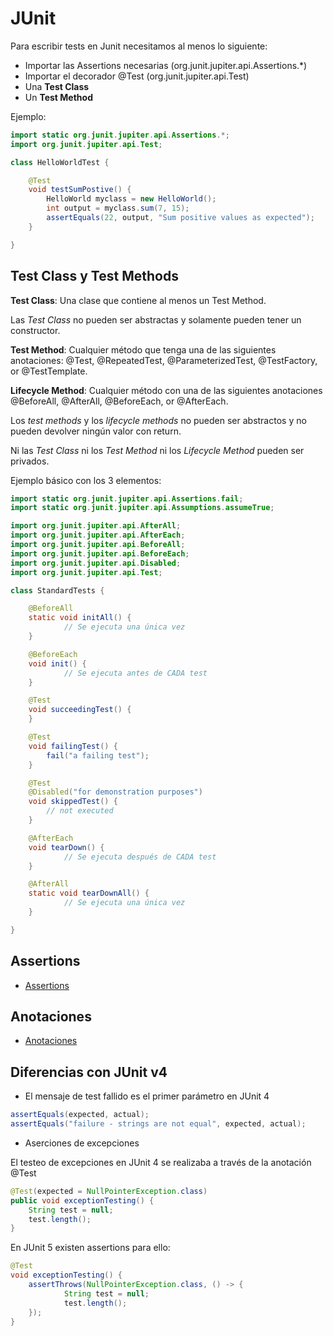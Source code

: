 JUnit
=====

Para escribir tests en Junit necesitamos al menos lo siguiente:

- Importar las Assertions necesarias (org.junit.jupiter.api.Assertions.*)
- Importar el decorador @Test (org.junit.jupiter.api.Test)
- Una **Test Class**
- Un **Test Method**

Ejemplo:

```java
import static org.junit.jupiter.api.Assertions.*;
import org.junit.jupiter.api.Test;

class HelloWorldTest {

	@Test
	void testSumPostive() {
		HelloWorld myclass = new HelloWorld();
		int output = myclass.sum(7, 15);
		assertEquals(22, output, "Sum positive values as expected");
	}

}
```

Test Class y Test Methods
-------------------------

**Test Class**: Una clase que contiene al menos un Test Method.

Las *Test Class* no pueden ser abstractas y solamente pueden tener un constructor.

**Test Method**: Cualquier método que tenga una de las siguientes anotaciones: @Test, @RepeatedTest, @ParameterizedTest, @TestFactory, or @TestTemplate.

**Lifecycle Method**: Cualquier método con una de las siguientes anotaciones @BeforeAll, @AfterAll, @BeforeEach, or @AfterEach.

Los *test methods* y los *lifecycle methods* no pueden ser abstractos y no pueden devolver ningún valor con return.

Ni las *Test Class* ni los *Test Method* ni los *Lifecycle Method* pueden ser privados.

Ejemplo básico con los 3 elementos:

```java
import static org.junit.jupiter.api.Assertions.fail;
import static org.junit.jupiter.api.Assumptions.assumeTrue;

import org.junit.jupiter.api.AfterAll;
import org.junit.jupiter.api.AfterEach;
import org.junit.jupiter.api.BeforeAll;
import org.junit.jupiter.api.BeforeEach;
import org.junit.jupiter.api.Disabled;
import org.junit.jupiter.api.Test;

class StandardTests {

    @BeforeAll
    static void initAll() {
    		// Se ejecuta una única vez
    }

    @BeforeEach
    void init() {
    		// Se ejecuta antes de CADA test
    }

    @Test
    void succeedingTest() {
    }

    @Test
    void failingTest() {
        fail("a failing test");
    }

    @Test
    @Disabled("for demonstration purposes")
    void skippedTest() {
        // not executed
    }

    @AfterEach
    void tearDown() {
    		// Se ejecuta después de CADA test
    }

    @AfterAll
    static void tearDownAll() {
    		// Se ejecuta una única vez
    }

}
```

Assertions
----------

- [Assertions](./assertions.md)

Anotaciones
-----------

- [Anotaciones](./anotaciones.md)

Diferencias con JUnit v4
------------------------

- El mensaje de test fallido es el primer parámetro en JUnit 4

```java
assertEquals(expected, actual);
assertEquals("failure - strings are not equal", expected, actual);
```

- Aserciones de excepciones

El testeo de excepciones en JUnit 4 se realizaba a través de la anotación @Test

```java
@Test(expected = NullPointerException.class)
public void exceptionTesting() {
    String test = null;
    test.length();
}
```

En JUnit 5 existen assertions para ello:

```java
@Test
void exceptionTesting() {
    assertThrows(NullPointerException.class, () -> {
    		String test = null;
    		test.length();
    });
}
```
